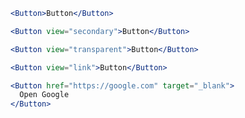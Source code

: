 ```jsx
<Button>Button</Button>
```

```jsx
<Button view="secondary">Button</Button>
```

```jsx
<Button view="transparent">Button</Button>
```

```jsx
<Button view="link">Button</Button>
```

```jsx
<Button href="https://google.com" target="_blank">
  Open Google
</Button>
```
